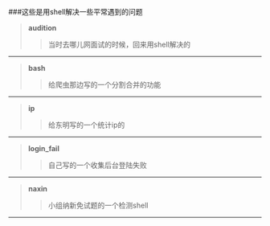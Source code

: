 ###这些是用shell解决一些平常遇到的问题


>**audition**
>>当时去哪儿网面试的时候，回来用shell解决的
***

>**bash**
>>给爬虫那边写的一个分割合并的功能
***

>**ip**
>>给东明写的一个统计ip的
***

>**login_fail**
>>自己写的一个收集后台登陆失败
***

>**naxin**
>>小组纳新免试题的一个检测shell
***
